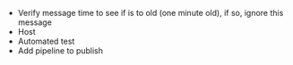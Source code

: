 - Verify message time to see if is to old (one minute old), if so, ignore this message
- Host
- Automated test
- Add pipeline to publish